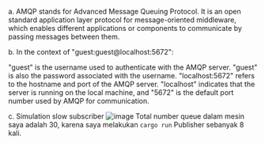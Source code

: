 a. AMQP stands for Advanced Message Queuing Protocol. It is an open standard application layer protocol for message-oriented middleware, which enables different applications or components to communicate by passing messages between them.

b. In the context of "guest:guest@localhost:5672":

"guest" is the username used to authenticate with the AMQP server.
"guest" is also the password associated with the username.
"localhost:5672" refers to the hostname and port of the AMQP server. "localhost" indicates that the server is running on the local machine, and "5672" is the default port number used by AMQP for communication.

c. Simulation slow subscriber
![image](https://github.com/Samuelwidjaja/tutorial8-subscriber/assets/119392779/0570ecf6-5640-479d-8b1c-060723f48187)
Total number queue dalam mesin saya adalah 30, karena saya melakukan `cargo run` Publisher sebanyak 8 kali.

